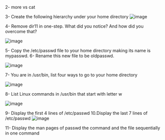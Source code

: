 2- more vs cat



3- Create the following hierarchy under your home directory
![image](https://user-images.githubusercontent.com/52299389/213936292-3d685f12-5719-40f4-8217-0377ae04a252.png)

4- Remove dir11 in one-step. What did you notice? And how did you overcome that?

![image](https://user-images.githubusercontent.com/52299389/213936364-f366cf4d-f470-4bff-a685-750285a9e7b1.png)


5- Copy the /etc/passwd file to your home directory making its name is mypasswd.
6- Rename this new file to be oldpasswd.

![image](https://user-images.githubusercontent.com/52299389/213936455-042a1efd-89dc-4077-8f8b-e1590bf17a4a.png)


7- You are in /usr/bin, list four ways to go to your home directory

![image](https://user-images.githubusercontent.com/52299389/213936524-aae7900f-c238-4b84-9e46-0304bfac4ae6.png)


8-  List Linux commands in /usr/bin that start with letter w

![image](https://user-images.githubusercontent.com/52299389/213936594-cdf43fd2-5af5-4c40-b617-9a7c34b7a6ec.png)


9- Display the first 4 lines of /etc/passwd
10.Display the last 7 lines of /etc/passwd
![image](https://user-images.githubusercontent.com/52299389/213936620-67e6dac1-805f-43e2-b7df-db2dc738bc50.png)


11- Display the man pages of passwd the command and the file sequentially in one command
